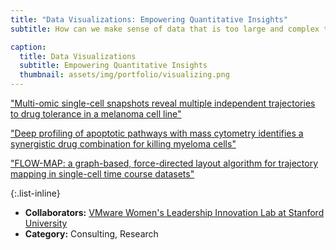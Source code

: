```yaml
---
title: "Data Visualizations: Empowering Quantitative Insights"
subtitle: How can we make sense of data that is too large and complex to see?

caption:
  title: Data Visualizations
  subtitle: Empowering Quantitative Insights
  thumbnail: assets/img/portfolio/visualizing.png
---
```


["Multi-omic single-cell snapshots reveal multiple independent trajectories to drug tolerance in a melanoma cell line"](https://www.nature.com/articles/s41467-020-15956-9)

["Deep profiling of apoptotic pathways with mass cytometry identifies a synergistic drug combination for killing myeloma cells"](https://www.nature.com/articles/s41418-020-0498-z)

["FLOW-MAP: a graph-based, force-directed layout algorithm for trajectory mapping in single-cell time course datasets"](https://www.nature.com/articles/s41596-019-0246-3)

{:.list-inline}
- **Collaborators:** [VMware Women's Leadership Innovation Lab at Stanford University](https://womensleadership.stanford.edu/)
- **Category:** Consulting, Research

